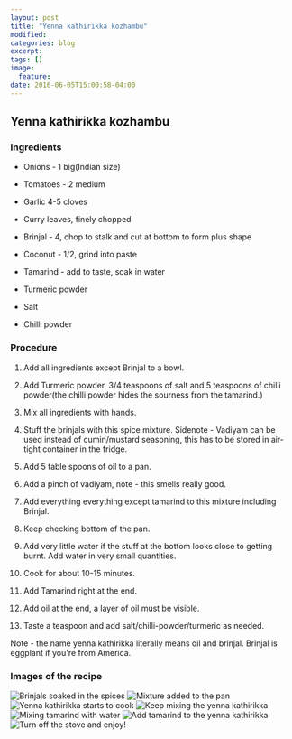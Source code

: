 ```yaml
---
layout: post
title: "Yenna kathirikka kozhambu"
modified:
categories: blog
excerpt:
tags: []
image:
  feature:
date: 2016-06-05T15:00:58-04:00
---
```

## Yenna kathirikka kozhambu

### Ingredients

- Onions - 1 big(Indian size)

- Tomatoes - 2 medium

- Garlic 4-5 cloves

- Curry leaves, finely chopped

- Brinjal - 4, chop to stalk and cut at bottom to form plus shape

- Coconut - 1/2, grind into paste

- Tamarind - add to taste, soak in water

- Turmeric powder

- Salt

- Chilli powder

### Procedure

1. Add all ingredients except Brinjal to a bowl.

2. Add Turmeric powder, 3/4 teaspoons of salt and 5 teaspoons of chilli powder(the chilli powder
hides the sourness from the tamarind.)

3. Mix all ingredients with hands.

4. Stuff the brinjals with this spice mixture.
Sidenote - Vadiyam can be used instead of cumin/mustard seasoning, this has to be stored in air-tight
container in the fridge.

6. Add 5 table spoons of oil to a pan.

7. Add a pinch of vadiyam, note - this smells really good.

8. Add everything everything except tamarind to this mixture including Brinjal.

9. Keep checking bottom of the pan.

10. Add very little water if the stuff at the bottom looks close to getting burnt. Add water in very small
quantities.

11. Cook for about 10-15 minutes.

12. Add Tamarind right at the end.

13. Add oil at the end, a layer of oil must be visible.

14. Taste a teaspoon and add salt/chilli-powder/turmeric as needed.

Note - the name yenna kathirikka literally means oil and brinjal. Brinjal is eggplant if you're from America.

### Images of the recipe

![Brinjals soaked in the spices](../../recipe_images/yk_062016/1.jpg)
![Mixture added to the pan](../../recipe_images/yk_062016/2.jpg)
![Yenna kathirikka starts to cook](../../recipe_images/yk_062016/3.jpg)
![Keep mixing the yenna kathirikka](../../recipe_images/yk_062016/4.jpg)
![Mixing tamarind with water](../../recipe_images/yk_062016/5.jpg)
![Add tamarind to the yenna kathirikka](../../recipe_images/yk_062016/6.jpg)
![Turn off the stove and enjoy!](../../recipe_images/yk_062016/7.jpg)
